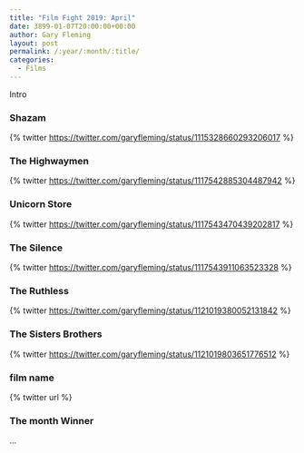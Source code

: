```yaml
---
title: "Film Fight 2019: April"
date: 3899-01-07T20:00:00+00:00
author: Gary Fleming
layout: post
permalink: /:year/:month/:title/
categories:
  - Films
---
```


Intro

### Shazam

{% twitter https://twitter.com/garyfleming/status/1115328660293206017 %}

### The Highwaymen

{% twitter https://twitter.com/garyfleming/status/1117542885304487942 %}

### Unicorn Store

{% twitter https://twitter.com/garyfleming/status/1117543470439202817 %}

### The Silence

{% twitter https://twitter.com/garyfleming/status/1117543911063523328 %}

### The Ruthless

{% twitter https://twitter.com/garyfleming/status/1121019380052131842 %}

### The Sisters Brothers

{% twitter https://twitter.com/garyfleming/status/1121019803651776512 %}

### film name

{% twitter url %}

### The month Winner

...
